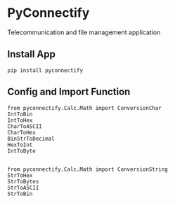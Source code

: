 # PyConnectify
Telecommunication and file management application

## Install App
    pip install pyconnectify
 
## Config and Import Function
    from pyconnectify.Calc.Math import ConversionChar
    IntToBin
    IntToHex
    CharToASCII
    CharToHex
    BinStrToDecimal
    HexToInt
    IntToByte
    
   
    from pyconnectify.Calc.Math import ConversionString
    StrToHex
    StrToBytes
    StrToASCII
    StrToBin
